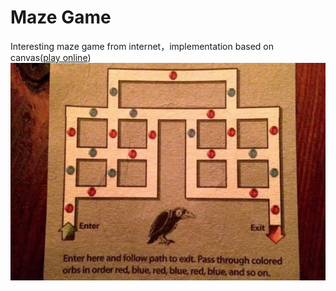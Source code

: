 # Maze Game
Interesting maze game from internet，implementation based on canvas([play online](https://www.tbocii.ml/))   
![maze](./maze.jpg)
